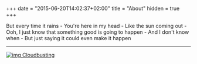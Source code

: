 +++
date = "2015-06-20T14:02:37+02:00"
title = "About"
hidden = true
+++

But every time it rains -
You're here in my head -
Like the sun coming out -
Ooh, I just know that something good is going to happen -
And I don't know when -
But just saying it could even make it happen

***
[![img Cloudbusting](/images/wilhelm-reich.jpg)](https://www.youtube.com/watch?v=IRHA9W-zExQ)
